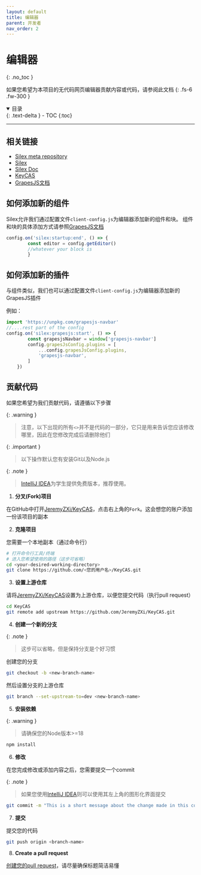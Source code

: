 ```yaml
---
layout: default
title: 编辑器
parent: 开发者
nav_order: 2
---
```

# 编辑器
{: .no_toc }

如果您希望为本项目的无代码网页编辑器贡献内容或代码，请参阅此文档
{: .fs-6 .fw-300 }


<details open markdown="block">
  <summary>
    目录
  </summary>
  {: .text-delta }
- TOC
{:toc}
</details>

---
## 相关链接

* [Silex meta repository](https://github.com/silexlabs/silex-meta)
* [Silex](https://github.com/silexlabs/Silex/)
* [Silex Doc](https://docs.silex.me/en/home)
* [KeyCAS](https://github.com/JeremyZXi/KeyCAS)
* [GrapesJS文档](https://grapesjs.com/docs/modules/Components.html)

## 如何添加新的组件
Silex允许我们通过配置文件`client-config.js`为编辑器添加新的组件和块。
组件和块的具体添加方式请参照[GrapesJS文档](https://grapesjs.com/docs/modules/Components.html)
```typescript
config.on('silex:startup:end', () => {
        const editor = config.getEditor()
        //whatever your block is
        }
```

## 如何添加新的插件
与组件类似，我们也可以通过配置文件`client-config.js`为编辑器添加新的GrapesJS插件

例如：

```typescript
import 'https://unpkg.com/grapesjs-navbar'
//....rest part of the config
config.on('silex:grapesjs:start', () => {
        const grapesjsNavbar = window['grapesjs-navbar']
        config.grapesJsConfig.plugins = [
            ...config.grapesJsConfig.plugins,
            'grapesjs-navbar',
        ]
    })
```

## 贡献代码

如果您希望为我们贡献代码，请遵循以下步骤

{: .warning }
> 注意，以下出现的所有`<>`并不是代码的一部分，它只是用来告诉您应该修改哪里，因此在您修改完成后请删除他们

{: .important }
> 以下操作默认您有安装Git以及Node.js

{: .note }
> [IntelliJ IDEA](https://www.jetbrains.com/idea/)为学生提供免费版本，推荐使用。


1. **分叉(Fork)项目**

在GitHub中打开[JeremyZXi/KeyCAS](https://github.com/JeremyZXi/KeyCAS)，点击右上角的`Fork`。这会想您的账户添加一份该项目的副本

2. **克隆项目**

您需要一个本地副本（通过命令行）

```bash
# 打开命令行工具/终端
# 进入您希望使用的路径（这步可省略）
cd <your-desired-working-directory>
git clone https://github.com/<您的用户名>/KeyCAS.git
```

3. **设置上游仓库**

请将[JeremyZXi/KeyCAS](https://github.com/JeremyZXi/KeyCAS)设置为上游仓库，以便您提交代码（执行pull request）

```bash
cd KeyCAS
git remote add upstream https://github.com/JeremyZXi/KeyCAS.git
```

4. **创建一个新的分支**

{: .note }
> 这步可以省略，但是保持分支是个好习惯

创建您的分支
```bash
git checkout -b <new-branch-name>
```
然后设置分支的上游仓库
```bash
git branch --set-upstream-to=dev <new-branch-name>
```
5. **安装依赖**

{: .warning }
> 请确保您的Node版本>=18

```bash
npm install
```

6. **修改**

在您完成修改或添加内容之后，您需要提交一个commit

{: .note }
> 如果您使用[IntelliJ IDEA](https://www.jetbrains.com/idea/)则可以使用其左上角的图形化界面提交

```bash
git commit -m "This is a short message about the change made in this commit"
```

7. **提交**

提交您的代码
```bash
git push origin <branch-name>
```

8. **Create a pull request**

[创建您的pull request](https://help.github.com/articles/creating-a-pull-request/)，请尽量确保标题简洁易懂

